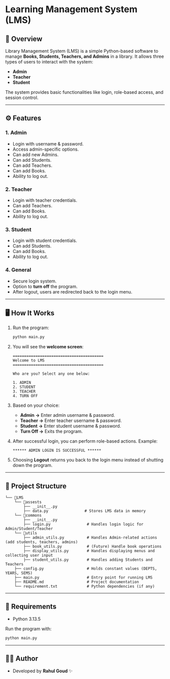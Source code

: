 # Learning Management System (LMS)

## 📌 Overview

Library Management System (LMS) is a simple Python-based software to manage **Books, Students, Teachers, and Admins** in a library. It allows three types of users to interact with the system:

* **Admin** 
* **Teacher** 
* **Student** 

The system provides basic functionalities like login, role-based access, and session control.

---

## ⚙️ Features

### 1. Admin

* Login with username & password.
* Access admin-specific options.
* Can add new Admins.
* Can add Students.
* Can add Teachers.
* Can add Books.
* Ability to log out.

### 2. Teacher

* Login with teacher credentials.
* Can add Teachers.
* Can add Books.
* Ability to log out.

### 3. Student

* Login with student credentials.
* Can add Students.
* Can add Books.
* Ability to log out.

### 4. General

* Secure login system.
* Option to **turn off** the program.
* After logout, users are redirected back to the login menu.

---

## 🖥️ How It Works

1. Run the program:

   ```bash
   python main.py
   ```

2. You will see the **welcome screen**:

   ```
   ========================================
   Welcome to LMS
   ========================================

   Who are you? Select any one below:

   1. ADMIN
   2. STUDENT
   3. TEACHER
   4. TURN OFF
   ```

3. Based on your choice:

   * **Admin →** Enter admin username & password.
   * **Teacher →** Enter teacher username & password.
   * **Student →** Enter student username & password.
   * **Turn Off →** Exits the program.

4. After successful login, you can perform role-based actions. Example:

   ```
   ****** ADMIN LOGIN IS SUCCESSFUL ******
   ```

5. Choosing **Logout** returns you back to the login menu instead of shutting down the program.

---

## 📂 Project Structure

```
└── 📁LMS
    └── 📁assests
        ├── __init__.py
        ├── data.py                # Stores LMS data in memory
    └── 📁commons
        ├── __init__.py
        ├── login.py                # Handles login logic for Admin/Student/Teacher
    └── 📁utils
        ├── admin_utils.py          # Handles Admin-related actions (add students, teachers, admins)
        ├── book_utils.py           # (Future) Handle book operations
        ├── display_utils.py        # Handles displaying menus and collecting user input
        ├── student_utils.py        # Handles adding Students and Teachers
    ├── config.py                   # Holds constant values (DEPTS, YEARS, SEMS)
    ├── main.py                     # Entry point for running LMS
    ├── README.md                   # Project documentation
    └── requirement.txt             # Python dependencies (if any)
```

---

## 📝 Requirements

* Python 3.13.5

Run the program with:

```bash
python main.py
```

---

## 👨‍💻 Author

* Developed by **Rahul Goud** ✨
